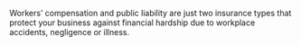 Workers’ compensation and public liability are just two insurance types that protect your business against financial hardship due to workplace accidents, negligence or illness.
